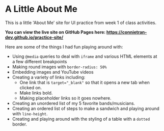 # A Little About Me

This is a little 'About Me' site for UI practice from week 1 of class activities.

**You can view the live site on GitHub Pages here: https://connietran-dev.github.io/practice-site/**

Here are some of the things I had fun playing around with:

* Using `@media` queries to deal with `iframe` and various HTML elements at a few different breakpoints
* Making round images with `border-radius: 50%`
* Embedding images and YouTube videos
* Creating a variety of links including:
    * One link that is `target="_blank"` so that it opens a new tab when clicked on.
    * Make links bold.
    * Making placeholder links so it goes nowhere.
* Creating an unordered list of my 5 favorite bands/musicians.
* Creating an ordered list 
of steps to make a sandwich and playing around with `line-height`.
* Creating and playing around with the styling of a table with a `dotted` border.